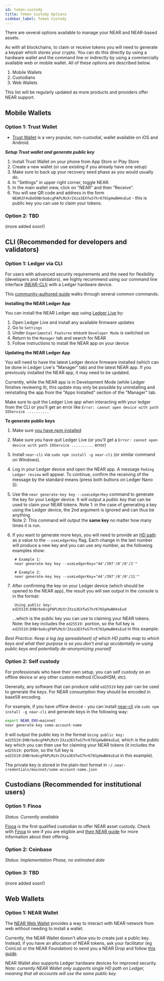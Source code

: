 ```yaml
---
id: token-custody
title: Token Custody Options
sidebar_label: Token Custody
---
```

There are several options available to manage your NEAR and NEAR-based assets. 

As with all blockchains, to claim or receive tokens you will need to generate a keypair which stores your crypto. You can do this directly by using a hardware wallet and the command line or indirectly by using a commercially available web or mobile wallet.  All of these options are described below.

1. Mobile Wallets
2. Custodians
3. Web Wallets

This list will be regularly updated as more products and providers offer NEAR support.


## Mobile Wallets

### Option 1: Trust Wallet

  - [Trust Wallet](https://trustwallet.com/) is a very popular, non-custodial, wallet available on iOS and Android.
  
  ***Setup Trust wallet and generate public key***
  
1. Install Trust Wallet on your phone from App Store or Play Store
2. Create a new wallet (or use existing if you already have one setup)
3. Make sure to back up your recovery seed phase as you would usually do.
4. In "Settings" in upper right corner, toggle NEAR.
5. In the main wallet view, click on "NEAR" and then "Receive".
6. You will see QR code and address in the form `NEAR2F4vDeD9Brbo6cgPAPLMzXrZXza3EXfwS7hrK76SpHwBH4sEud` - this is public key you can use to claim your tokens.


### Option 2: TBD

(more added soon!)


## CLI (Recommended for developers and validators)

### Option 1: Ledger via CLI 

For users with advanced security requirements and the need for flexibility (developers and validators), we highly recommend using our command line interface [(NEAR-CLI)](https://docs.near.org/docs/development/near-cli) with a Ledger hardware device.

This [community-authored guide](https://medium.com/@bonsfi/how-to-use-ledger-with-near-cli-648d5d990517) walks through several common commands.


**Installing the NEAR Ledger App**

You can install the NEAR Ledger app using [Ledger Live](https://www.ledger.com/ledger-live) by:

1) Open Ledger Live and install any available firmware updates
2) Go to `Settings`
3) Under `Experimental Features` ensure `Developer Mode` is switched on
4) Return to the `Manager` tab and search for NEAR
5) Follow instructions to install the NEAR app on your device

**Updating the NEAR Ledger App**

You will need to have the latest Ledger device firmware installed (which can be done in Ledger Live's "Manager" tab) and the latest NEAR app.  If you previously installed the NEAR app, it may need to be updated. 

Currently, while the NEAR app is in Development Mode (while Ledger finishes reviewing it), this update may only be possible by uninstalling and reinstalling the app from the "Apps Installed" section of the "Manager" tab.

Make sure to quit the Ledger Live app when interacting with your ledger from the CLI or you'll get an error like `Error: cannot open device with path IOService ..........`
        
**To generate public keys**

1. Make sure [you have npm installed](https://docs.npmjs.com/downloading-and-installing-node-js-and-npm)
1. Make sure you have quit Ledger Live (or you'll get a `Error: cannot open device with path IOService ..........` error)
1. Install `near-cli` via `sudo npm install -g near-cli` (or similar command on Windows).
1. Log in your Ledger device and open the NEAR app. A message `Peding Ledger review` will appear. To continue, confirm the receiving of the message by the standard means (press both buttons on Ledger Nano S).
2. Use the `near generate-key key --useLedgerKey` command to generate the key for your Ledger device. It will output a *public key* that can be used to claim your NEAR tokens. 
    Note 1: in the case of generating a key using the Ledger device, the 2nd argument is ignored and can thus be anything.  
    Note 2: This command will output the **same key** no matter how many times it is run.  
3. If you want to generate more keys, you will need to provide an [HD path](https://ethereum.stackexchange.com/questions/70017/can-someone-explain-the-meaning-of-derivation-path-in-wallet-in-plain-english-s) as a value to the `--useLedgerKey` flag.  Each change in the last number will produce a new key and you can use any number, as the following examples show: 

        # Example 1: 
        near generate-key key --useLedgerKey="44'/397'/0'/0'/2'"
        
        # Example 2: 
        near generate-key key --useLedgerKey="44'/397'/0'/0'/11'"
        
4. After confirming the key on your Ledger device (which should be opened to the NEAR app), the result you will see output in the console is in the format:

        Using public key: ed25519:D9Brbo6cgPAPLMzXrZXza3EXfwS7hrK76SpHwBH4sEud
    
    ...which is the public key you can use to claiming your NEAR tokens.  Note: the key includes the `ed25519:` portion, so the full key is `ed25519:D9Brbo6cgPAPLMzXrZXza3EXfwS7hrK76SpHwBH4sEud` in this example.
    
*Best Practice: Keep a log (eg spreadsheet) of which HD paths map to which keys and what their purpose is so you don't end up accidentally re-using public keys and potentially de-anonymizing yourself*


### Option 2: Self custody

For professionals who have their own setup, you can self custody on an offline device or any other custom method (CloudHSM, etc).

Generally, any software that can produce valid `ed25519` key pair can be used to generate the keys. For NEAR consumption they should be encoded in base58 encoding.

For example, if you have offline device - you can install [near-cli](https://github.com/near/near-cli) via `sudo npm install -g near-cli` and generate keys in the following way:

```bash
export NEAR_ENV=mainnet
near generate-key some-account-name
```

It will output the public key in the format `Using public key: ed25519:D9Brbo6cgPAPLMzXrZXza3EXfwS7hrK76SpHwBH4sEud`, which is the public key which you can then use for claiming your NEAR tokens (it includes the `ed25519:` portion, so the full key is `ed25519:D9Brbo6cgPAPLMzXrZXza3EXfwS7hrK76SpHwBH4sEud` in this example).

The private key is stored in the plain-text format in `~/.near-credentials/mainnet/some-account-name.json`


## Custodians (Recommended for institutional users)

### Option 1: Finoa
*Status: Currently available*

[Finoa](https://finoa.io/) is the first qualified custodian to offer NEAR asset custody.  Check with [Finoa](https://finoa.io/contact) to see if you are eligible and [their NEAR guide](https://www.finoa.io/near) for more information about their offering.
    
### Option 2: Coinbase
*Status: Implementation Phase, no estimated date*


### Option 3: TBD

(more added soon!)


## Web Wallets

### Option 1: NEAR Wallet

The [NEAR Web Wallet](http://wallet.near.org) provides a way to interact with NEAR network from web without needing to install a wallet.

Currently, the NEAR Wallet doesn't allow you to create just a public key. Instead, if you have an allocation of NEAR tokens, ask your facilitator (eg CoinList or the NEAR Foundation) to send you a NEAR Drop and follow [this guide](https://docs.google.com/document/d/13b3K_9f0YZudFrEAmagM4RcesK3DFxPBE5DswJ37Das). 

NEAR Wallet also supports Ledger hardware devices for improved security. *Note: currently NEAR Wallet only supports single HD path on Ledger, meaning that all accounts will use the same public key.*
